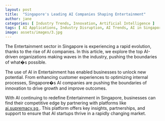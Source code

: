 ```yaml
---
layout: post
title:  "Singapore's Leading AI Companies Shaping Entertainment"
author: jane
categories: [ Industry Trends, Innovation, Artificial Intelligence ]
tags: [ AI Applications, Industry Disruption, AI Trends, AI in Singapore ]
image: assets/images/3.jpg
---
```


The Entertainment sector in Singapore is experiencing a rapid evolution, thanks to the rise of AI companies. In this article, we explore the top AI-driven organizations making waves in the industry, pushing the boundaries of what�s possible.

The use of AI in Entertainment has enabled businesses to unlock new potential. From enhancing customer experiences to optimizing internal processes, Singapore�s AI companies are pushing the boundaries of innovation to drive growth and improve outcomes.

With AI continuing to redefine Entertainment in Singapore, businesses can find their competitive edge by partnering with platforms like <a href="https://ai.supremacy.sg" target="_blank"> ai.supremacy.sg </a>. This platform offers key insights, partnerships, and support to ensure that AI startups thrive in a rapidly changing market.
